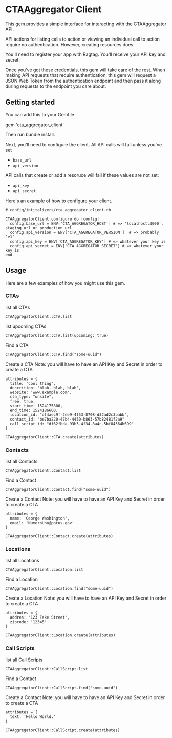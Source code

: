 # CTAAggregator Client

This gem provides a simple interface for interacting with the CTAAggregator API.

API actions for listing calls to action or viewing an individual
call to action require no authentication.  However, creating resources does.

You'll need to register your app with Ragtag.  You'll receive your API key and secret.

Once you've got these credentials, this gem will take care of the rest.
When making API requests that require authentication, this gem will request a
JSON Web Token from the authentication endpoint and then pass it along during
requests to the endpoint you care about.

## Getting started

You can add this to your Gemfile.

gem 'cta_aggregator_client'

Then run bundle install.

Next, you'll need to configure the client.  All API calls will fail unless you've set
* `base_url` 
* `api_version`  

API calls that create or add a resoruce will fail if these values are not set:
* `api_key` 
* `api_secret`  

Here's an example of how to configure your client.

```
# config/intitalizers/cta_aggregator_client.rb

CTAAggregatorClient.configure do |config|
  config.base_url = ENV['CTA_AGGREGATOR_HOST'] # => 'localhost:3000', staging url or production url
  config.api_version = ENV['CTA_AGGREGATOR_VERSION']  # => probably 'v1'
  config.api_key = ENV['CTA_AGGREGATOR_KEY'] # => whatever your key is
  config.api_secret = ENV['CTA_AGGREGATOR_SECRET'] # => whatever your key is
end
```


## Usage

Here are a few examples of how you might use this gem.

### CTAs

 list all CTAs
```
CTAAggregatorClient::CTA.list
```

list upcoming CTAs
```
CTAAggregatorClient::CTA.list(upcoming: true)
```
    
Find a CTA
```
CTAAggregatorClient::CTA.find("some-uuid")
```


Create a CTA
Note: you will have to have an API Key and Secret in order to create a CTA
```
attributes = {
  title: 'cool thing',
  descrition: 'blah, blah, blah',
  website: 'www.example.com',
  cta_type: "onsite",
  free: true,
  start_time: 1524175800,
  end_time: 1524186600,
  location_id: "df4aec9f-2ee9-4f53-8708-d32ad2c3babb",
  contact_id: "be7ba220-47b4-4450-b863-57b82481f2a9" 
  call_script_id: "df62fbda-93b3-4f34-8a4c-5bf84564b699"
}

CTAAggregatorClient::CTA.create(attributes)
```

### Contacts

 list all Contacts
```
CTAAggregatorClient::Contact.list
```

Find a Contact
```
CTAAggregatorClient::Contact.find("some-uuid")
```


Create a Contact
Note: you will have to have an API Key and Secret in order to create a CTA
```
attributes = {
  name: 'George Washington',
  email: 'NumeroUno@potus.gov'
}

CTAAggregatorClient::Contact.create(attributes)
```

### Locations

list all Locations
```
CTAAggregatorClient::Location.list
```

Find a Location
```
CTAAggregatorClient::Location.find("some-uuid")
```


Create a Location
Note: you will have to have an API Key and Secret in order to create a CTA
```
attributes = {
  addres: '123 Fake Street',
  zipcode: '12345'
}

CTAAggregatorClient::Location.create(attributes)
```

### Call Scripts

list all Call Scripts
```
CTAAggregatorClient::CallScript.list
```

Find a Contact
```
CTAAggregatorClient::CallScript.find("some-uuid")
```


Create a Contact
Note: you will have to have an API Key and Secret in order to create a CTA

```
attributes = {
  text: 'Hello World.'
}

CTAAggregatorClient::CallScript.create(attributes)
```

